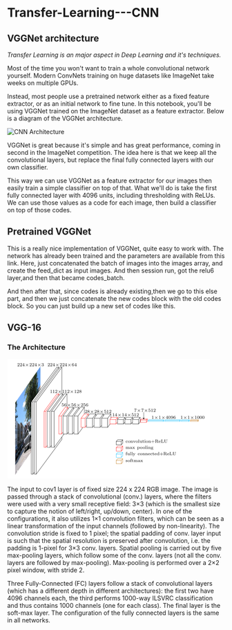 # Transfer-Learning---CNN
## VGGNet architecture
_Transfer Learning is an major aspect in Deep Learning and it's techniques._

Most of the time you won't want to train a whole convolutional network yourself. Modern ConvNets training on huge datasets like ImageNet take weeks on multiple GPUs. 

Instead, most people use a pretrained network either as a fixed feature extractor, or as an initial network to fine tune. In this notebook, you'll be using VGGNet trained on the ImageNet dataset as a feature extractor. Below is a diagram of the VGGNet architecture.

![CNN Architecture](https://github.com/Ratna04priya/Transfer-Learning---CNN/blob/master/assets/cnnarchitecture.jpg)

VGGNet is great because it's simple and has great performance, coming in second in the ImageNet competition. The idea here is that we keep all the convolutional layers, but replace the final fully connected layers with our own classifier. 

This way we can use VGGNet as a feature extractor for our images then easily train a simple classifier on top of that. What we'll do is take the first fully connected layer with 4096 units, including thresholding with ReLUs. We can use those values as a code for each image, then build a classifier on top of those codes.

## Pretrained VGGNet

This is a really nice implementation of VGGNet, quite easy to work with. The network has already been trained and the parameters are available from this link.
Here, just concatenated the batch of images into the images array, and create the feed_dict as input images. And then session run, got the relu6 layer,and then that became codes_batch. 

And then after that, since codes is already existing,then we go to this else part, and then we just concatenate the new codes block with the old codes block.
So you can just build up a new set of codes like this.

## VGG-16
### The Architecture

![VGG16 Architecture](https://github.com/Golden-Bug/Transfer-Learning---CNN/blob/master/assets/vgg16.png)

The input to cov1 layer is of fixed size 224 x 224 RGB image. The image is passed through a stack of convolutional (conv.) layers, where the filters were used with a very small receptive field: 3×3 (which is the smallest size to capture the notion of left/right, up/down, center). In one of the configurations, it also utilizes 1×1 convolution filters, which can be seen as a linear transformation of the input channels (followed by non-linearity). The convolution stride is fixed to 1 pixel; the spatial padding of conv. layer input is such that the spatial resolution is preserved after convolution, i.e. the padding is 1-pixel for 3×3 conv. layers. Spatial pooling is carried out by five max-pooling layers, which follow some of the conv.  layers (not all the conv. layers are followed by max-pooling). Max-pooling is performed over a 2×2 pixel window, with stride 2.

Three Fully-Connected (FC) layers follow a stack of convolutional layers (which has a different depth in different architectures): the first two have 4096 channels each, the third performs 1000-way ILSVRC classification and thus contains 1000 channels (one for each class). The final layer is the soft-max layer. The configuration of the fully connected layers is the same in all networks.






